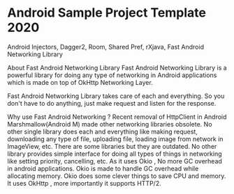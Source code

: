 # Android Sample Project Template 2020

Android Injectors, Dagger2, Room, Shared Pref, rXjava, Fast Android Networking Library

About Fast Android Networking Library
Fast Android Networking Library is a powerful library for doing any type of networking in Android applications which is made on top of OkHttp Networking Layer.

Fast Android Networking Library takes care of each and everything. So you don't have to do anything, just make request and listen for the response.

Why use Fast Android Networking ?
Recent removal of HttpClient in Android Marshmallow(Android M) made other networking libraries obsolete.
No other single library does each and everything like making request, downloading any type of file, uploading file, loading image from network in ImageView, etc. There are some libraries but they are outdated.
No other library provides simple interface for doing all types of things in networking like setting priority, cancelling, etc.
As it uses Okio , No more GC overhead in android applications. Okio is made to handle GC overhead while allocating memory. Okio does some clever things to save CPU and memory.
It uses OkHttp , more importantly it supports HTTP/2.

